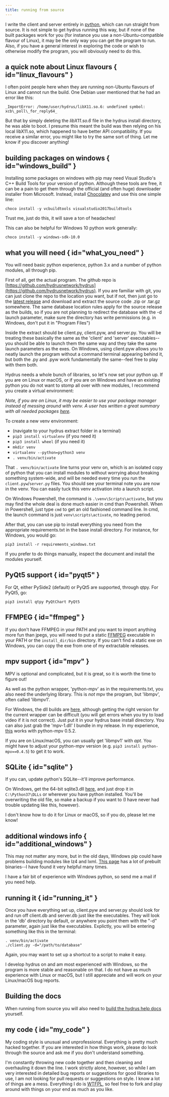 ```yaml
---
title: running from source  
---
```


I write the client and server entirely in [python](https://python.org), which can run straight from source. It is not simple to get hydrus running this way, but if none of the built packages work for you (for instance you use a non-Ubuntu-compatible flavour of Linux), it may be the only way you can get the program to run. Also, if you have a general interest in exploring the code or wish to otherwise modify the program, you will obviously need to do this.

## a quick note about Linux flavours { id="linux_flavours" }

I often point people here when they are running non-Ubuntu flavours of Linux and cannot run the build. One Debian user mentioned that he had an error like this:

```
_ImportError: /home/user/hydrus/libX11.so.6: undefined symbol: xcb\_poll\_for_reply64_
```

But that by simply deleting the _libX11.so.6_ file in the hydrus install directory, he was able to boot. I presume this meant the build was then relying on his local libX11.so, which happened to have better API compatibility. If you receive a similar error, you might like to try the same sort of thing. Let me know if you discover anything!

## building packages on windows { id="windows_build" }

Installing some packages on windows with pip may need Visual Studio's C++ Build Tools for your version of python. Although these tools are free, it can be a pain to get them through the official (and often huge) downloader installer from Microsoft. Instead, install [Chocolatey](https://chocolatey.org/) and use this one simple line:

```
choco install -y vcbuildtools visualstudio2017buildtools
```

Trust me, just do this, it will save a ton of headaches!

This can also be helpful for Windows 10 python work generally:

```
choco install -y windows-sdk-10.0
```


## what you will need { id="what_you_need" }

You will need basic python experience, python 3.x and a number of python modules, all through pip.

First of all, get the actual program. The github repo is [https://github.com/hydrusnetwork/hydrus](https://github.com/hydrusnetwork/hydrus). If you are familiar with git, you can just clone the repo to the location you want, but if not, then just go to the [latest release](https://github.com/hydrusnetwork/hydrus/releases/latest) and download and extract the source code .zip or .tar.gz somewhere. The same database location rules apply for the source release as the builds, so if you are not planning to redirect the database with the -d launch parameter, make sure the directory has write permissions (e.g. in Windows, don't put it in "Program Files")

Inside the extract should be client.py, client.pyw, and server.py. You will be treating these basically the same as the 'client' and 'server' executables--you should be able to launch them the same way and they take the same launch parameters as the exes. On Windows, using client.pyw allows you to neatly launch the program without a command terminal appearing behind it, but both the .py and .pyw work fundamentally the same--feel free to play with them both.

Hydrus needs a whole bunch of libraries, so let's now set your python up. If you are on Linux or macOS, or if you are on Windows and have an existing python you do not want to stomp all over with new modules, I recommend you create a virtual environment:

_Note, if you are on Linux, it may be easier to use your package manager instead of messing around with venv. A user has written a great summary with all needed packages [here](running_from_source_linux_packages.txt)._

To create a new venv environment:

*   (navigate to your hydrus extract folder in a terminal)
*   ```pip3 install virtualenv``` (if you need it)
*   `pip3 install wheel` (if you need it)
*   `mkdir venv`
*   `virtualenv --python=python3 venv`
*   `. venv/bin/activate`

That `. venv/bin/activate` line turns your venv on, which is an isolated copy of python that you can install modules to without worrying about breaking something system-wide, and will be needed every time you run the `client.pyw`/`server.py` files. You should see your terminal note you are now in the venv. You can easily tuck this venv activation into a launch script.

On Windows Powershell, the command is `.\venv\Scripts\activate`, but you may find the whole deal is done much easier in cmd than Powershell. When in Powershell, just type `cmd` to get an old fashioned command line. In cmd, the launch command is just `venv\scripts\activate`, no leading period.

After that, you can use pip to install everything you need from the appropriate requirements.txt in the base install directory. For instance, for Windows, you would go:

```
pip3 install -r requirements_windows.txt
```

If you prefer to do things manually, inspect the document and install the modules yourself.

## PyQt5 support { id="pyqt5" }

For Qt, either PySide2 (default) or PyQt5 are supported, through qtpy. For PyQt5, go:

```
pip3 install qtpy PyQtChart PyQt5
```

## FFMPEG { id="ffmpeg" }

If you don't have FFMPEG in your PATH and you want to import anything more fun than jpegs, you will need to put a static [FFMPEG](https://ffmpeg.org/) executable in your PATH or the `install_dir/bin` directory. If you can't find a static exe on Windows, you can copy the exe from one of my extractable releases.

## mpv support { id="mpv" }

MPV is optional and complicated, but it is great, so it is worth the time to figure out!

As well as the python wrapper, 'python-mpv' as in the requirements.txt, you also need the underlying library. This is _not_ mpv the program, but 'libmpv', often called 'libmpv1'.

For Windows, the dll builds are [here](https://sourceforge.net/projects/mpv-player-windows/files/libmpv/), although getting the right version for the current wrapper can be difficult (you will get errors when you try to load video if it is not correct). Just put it in your hydrus base install directory. You can also just grab the 'mpv-1.dll' I bundle in my release. In my experience, [this](https://sourceforge.net/projects/mpv-player-windows/files/libmpv/mpv-dev-x86_64-20210228-git-d1be8bb.7z/download) works with python-mpv 0.5.2.

If you are on Linux/macOS, you can usually get 'libmpv1' with _apt_. You might have to adjust your python-mpv version (e.g. `pip3 install python-mpv==0.4.5`) to get it to work.

## SQLite { id="sqlite" }

If you can, update python's SQLite--it'll improve performance.

On Windows, get the 64-bit sqlite3.dll [here](https://www.sqlite.org/download.html), and just drop it in `C:\Python37\DLLs` or wherever you have python installed. You'll be overwriting the old file, so make a backup if you want to (I have never had trouble updating like this, however).

I don't know how to do it for Linux or macOS, so if you do, please let me know!

## additional windows info { id="additional_windows" }

This may not matter any more, but in the old days, Windows pip could have problems building modules like lz4 and lxml. [This page](http://www.lfd.uci.edu/~gohlke/pythonlibs/) has a lot of prebuilt binaries--I have found it very helpful many times.

I have a fair bit of experience with Windows python, so send me a mail if you need help.

## running it { id="running_it" }

Once you have everything set up, client.pyw and server.py should look for and run off client.db and server.db just like the executables. They will look in the 'db' directory by default, or anywhere you point them with the "-d" parameter, again just like the executables. Explictly, you will be entering something like this in the terminal:

```
. venv/bin/activate
./client.py -d="/path/to/database"
```

Again, you may want to set up a shortcut to a script to make it easy.

I develop hydrus on and am most experienced with Windows, so the program is more stable and reasonable on that. I do not have as much experience with Linux or macOS, but I still appreciate and will work on your Linux/macOS bug reports.

## Building the docs

When running from source you will also need to [build the hydrus help docs](about_docs.md) yourself.

## my code { id="my_code" }

My coding style is unusual and unprofessional. Everything is pretty much hacked together. If you are interested in how things work, please do look through the source and ask me if you don't understand something.

I'm constantly throwing new code together and then cleaning and overhauling it down the line. I work strictly alone, however, so while I am very interested in detailed bug reports or suggestions for good libraries to use, I am not looking for pull requests or suggestions on style. I know a lot of things are a mess. Everything I do is [WTFPL](https://github.com/sirkris/WTFPL/blob/master/WTFPL.md), so feel free to fork and play around with things on your end as much as you like.
